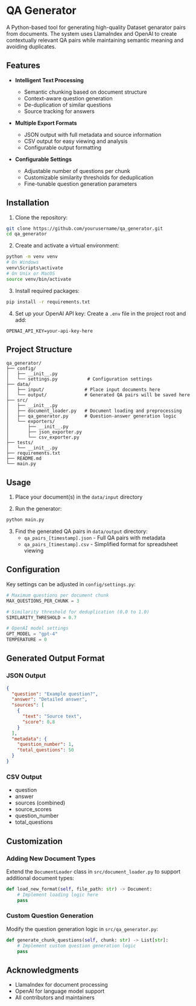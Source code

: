 # QA Generator

A Python-based tool for generating high-quality Dataset genarator pairs from documents. The system uses LlamaIndex and OpenAI to create contextually relevant QA pairs while maintaining semantic meaning and avoiding duplicates.

## Features

- **Intelligent Text Processing**
  - Semantic chunking based on document structure
  - Context-aware question generation
  - De-duplication of similar questions
  - Source tracking for answers

- **Multiple Export Formats**
  - JSON output with full metadata and source information
  - CSV output for easy viewing and analysis
  - Configurable output formatting

- **Configurable Settings**
  - Adjustable number of questions per chunk
  - Customizable similarity thresholds for deduplication
  - Fine-tunable question generation parameters

## Installation

1. Clone the repository:
```bash
git clone https://github.com/yourusername/qa_generator.git
cd qa_generator
```

2. Create and activate a virtual environment:
```bash
python -m venv venv
# On Windows
venv\Scripts\activate
# On Unix or MacOS
source venv/bin/activate
```

3. Install required packages:
```bash
pip install -r requirements.txt
```

4. Set up your OpenAI API key:
Create a `.env` file in the project root and add:
```
OPENAI_API_KEY=your-api-key-here
```

## Project Structure

```
qa_generator/
├── config/
│   ├── __init__.py
│   └── settings.py           # Configuration settings
├── data/
│   ├── input/               # Place input documents here
│   └── output/              # Generated QA pairs will be saved here
├── src/
│   ├── __init__.py
│   ├── document_loader.py   # Document loading and preprocessing
│   ├── qa_generator.py      # Question-answer generation logic
│   └── exporters/
│       ├── __init__.py
│       ├── json_exporter.py
│       └── csv_exporter.py
├── tests/
│   └── __init__.py
├── requirements.txt
├── README.md
└── main.py
```

## Usage

1. Place your document(s) in the `data/input` directory

2. Run the generator:
```bash
python main.py
```

3. Find the generated QA pairs in `data/output` directory:
   - `qa_pairs_[timestamp].json` - Full QA pairs with metadata
   - `qa_pairs_[timestamp].csv` - Simplified format for spreadsheet viewing

## Configuration

Key settings can be adjusted in `config/settings.py`:

```python
# Maximum questions per document chunk
MAX_QUESTIONS_PER_CHUNK = 3

# Similarity threshold for deduplication (0.0 to 1.0)
SIMILARITY_THRESHOLD = 0.7

# OpenAI model settings
GPT_MODEL = "gpt-4"
TEMPERATURE = 0
```

## Generated Output Format

### JSON Output
```json
{
  "question": "Example question?",
  "answer": "Detailed answer",
  "sources": [
    {
      "text": "Source text",
      "score": 0.8
    }
  ],
  "metadata": {
    "question_number": 1,
    "total_questions": 50
  }
}
```

### CSV Output
- question
- answer
- sources (combined)
- source_scores
- question_number
- total_questions

## Customization

### Adding New Document Types

Extend the `DocumentLoader` class in `src/document_loader.py` to support additional document types:

```python
def load_new_format(self, file_path: str) -> Document:
    # Implement loading logic here
    pass
```

### Custom Question Generation

Modify the question generation logic in `src/qa_generator.py`:

```python
def generate_chunk_questions(self, chunk: str) -> List[str]:
    # Implement custom question generation logic
    pass
```



## Acknowledgments

- LlamaIndex for document processing
- OpenAI for language model support
- All contributors and maintainers